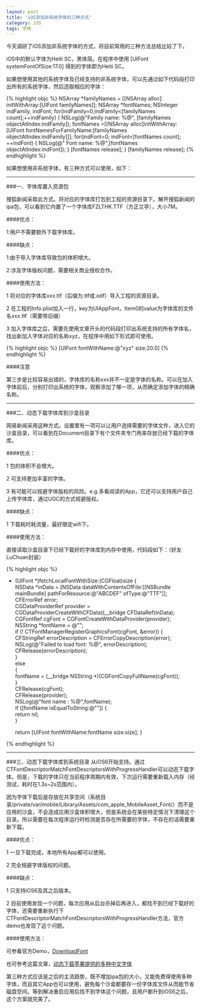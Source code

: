 ```yaml
---
layout: post
title: 'iOS添加非系统字体的三种方式'
category: iOS
tags: 字体
---
```


今天调研了iOS添加非系统字体的方式，将目前常用的三种方法总结比较了下。

iOS中的默认字体为Heiti SC，黑体简。在程序中使用 [UIFont systemFontOfSize:17.0] 得到的字体即为Heiti SC。

如果想使用其他的系统字体及已经支持的非系统字体，可以先通过如下代码段打印出所有的系统字体，然后选取相应的字体：

{% highlight objc %}
NSArray *familyNames = [[NSArray alloc] initWithArray:[UIFont familyNames]];
NSArray *fontNames;
NSInteger indFamily, indFont;
for(indFamily=0;indFamily<[familyNames count];++indFamily)
{
  NSLog(@"Family name: %@", [familyNames objectAtIndex:indFamily]);
  fontNames =[[NSArray alloc]initWithArray:[UIFont fontNamesForFamilyName:[familyNames objectAtIndex:indFamily]]];
  for(indFont=0; indFont<[fontNames count]; ++indFont)
  {
    NSLog(@" Font name: %@",[fontNames objectAtIndex:indFont]);
  }
  [fontNames release];
}
[familyNames release];
{% endhighlight %}

如果想使用非系统字体，有三种方式可以使用，如下：


----
###一、字体库置入资源包

搜狐新闻采取此方式。将对应的字体库打包到工程的资源目录下。解开搜狐新闻的ipa包，可以看到它内置了一个字体库FZLTHK.TTF（方正兰亭），大小7M。

####优点：

1:用户不需要额外下载字体库。

####缺点：

1:由于导入字体库导致包的体积增大。

2:涉及字体版权问题，需要相关商业授权合作。

####使用方法：

1 将对应的字体库xxx.ttf（后缀为.ttf或.odf）导入工程的资源目录。

2 在工程的Info.plist加入一行，key为UIAppFont，Item0的value为字体库的文件名xxx.ttf（需要带后缀）

3 加入字体库之后，需要先使用文章开头的代码段打印出系统支持的所有字体名，找出新加入字体对应的名称xyz，在程序中用如下形式即可使用。

{% highlight objc %}
[UIFont fontWithName:@"xyz" size:20.0]
{% endhighlight %}

####注意

第三步是比较容易出错的，字体库的名称xxx并不一定是字体的名称。可以在加入字体前后，分别打印出系统的字体，观察添加了哪一项，从而确定添加字体的精确名称。

----
###二、动态下载字体库到沙盒目录

网易新闻采用这种方式。设置里有一项可以让用户选择需要的字体文件，进入它的沙盒目录，可以看到在Document目录下有个文件夹专门用来存放已经下载的字体库。

####优点：

1 包的体积不会增大。

2 可支持更加丰富的字体。

3 有可能可以规避字体版权的风险。e.g.多看阅读的App，它还可以支持用户自己上传字体库，通过UGC的方式规避版权。

####缺点：

1 下载耗时耗流量，最好限定wifi下。

####使用方法：

直接读取沙盒目录下已经下载好的字体库到内存中使用，代码段如下：（好友LuChuan封装）

{% highlight objc %}

- (UIFont *)fetchLocalFontWithSize:(CGFloat)size
{    
    NSData *inData = [NSData dataWithContentsOfFile:[[NSBundle mainBundle] pathForResource:@"ABCDEF" ofType:@"TTF"]];       CFErrorRef error;   
    CGDataProviderRef provider = CGDataProviderCreateWithCFData((__bridge CFDataRef)inData);    
    CGFontRef cgFont = CGFontCreateWithDataProvider(provider);    
    NSString *fontName = @"";   
    if (! CTFontManagerRegisterGraphicsFont(cgFont, &error)) 
    {        
        CFStringRef errorDescription = CFErrorCopyDescription(error);        
        NSLog(@"Failed to load font: %@", errorDescription);       
        CFRelease(errorDescription);    
    }    
    else    
    {        
        fontName = (__bridge NSString *)(CGFontCopyFullName(cgFont));    
    }    
    CFRelease(cgFont);    
    CFRelease(provider);    
    NSLog(@"font name : %@",fontName);    
    if ([fontName isEqualToString:@""])
    {        
        return nil;    
    }    
    
    return [UIFont fontWithName:fontName size:size]; 
}

{% endhighlight %}

----
###三、动态下载字体库到系统目录
从iOS6开始支持。通过CTFontDescriptorMatchFontDescriptorsWithProgressHandler可以动态下载字体。但是，下载的字体只在当前程序周期内有效，下次运行需要重新载入内存（经测试，耗时在1.3s~2s范围内）。

因为字体下载后是存放在共享空间（系统目录/private/var/mobile/Library/Assets/com_apple_MobileAsset_Font/）而不是应用的沙盒，不会造成应用沙盒体积增大，但是系统会在某些特定情况下清理这个目录。所以需要在每次程序运行时检测是否存在所需要的字体，不存在的话需要重新下载。

####优点：

1 一旦下载完成，本地所有App都可以使用。

2 完全规避字体版权的问题。

####缺点：

1 只支持iOS6及其之后版本。
  
2 目前使用发现一个问题，每次应用从后台杀掉后再进入，都找不到已经下载好的字体，还需要重新执行下CTFontDescriptorMatchFontDescriptorsWithProgressHandler方法，官方demo也发现了这个问题。

####使用方法：

可参看官方Demo，[DownloadFont](   https://developer.apple.com/library/ios/samplecode/DownloadFont/Introduction/Intro.html#//apple_ref/doc/uid/DTS40013404-Intro-DontLinkElementID_2)

也可参考这篇文章，[动态下载苹果提供的多种中文字体](http://blog.devtang.com/blog/2013/08/11/ios-asian-font-download-introduction/)


第三种方式应该是之后的主流趋势，既不增加ipa包的大小，又能免费得使用多种字体，而且其它App也可以使用，避免每个沙盒都要存一份字体库文件从而能节省磁盘空间。等到解决重启应用后找不到字体这个问题，且用户都升到iOS6之后，这个方案就完美了。




